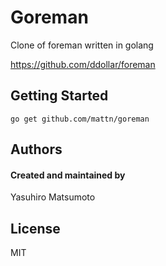 # Goreman

Clone of foreman written in golang

https://github.com/ddollar/foreman

## Getting Started

    go get github.com/mattn/goreman

## Authors

#### Created and maintained by
Yasuhiro Matsumoto

## License

MIT
